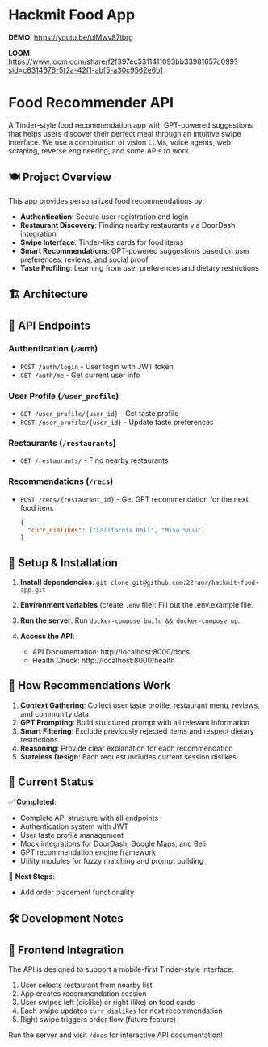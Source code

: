 # Hackmit Food App

**DEMO**: https://youtu.be/ulMwv87ibrg

**LOOM**: https://www.loom.com/share/f2f397ec5311411093bb33981657d099?sid=c8314676-5f2a-42f1-abf5-a30c9562e6b1

# Food Recommender API

A Tinder-style food recommendation app with GPT-powered suggestions that helps users discover their perfect meal through an intuitive swipe interface. We use a combination of vision LLMs, voice agents, web scraping, reverse engineering, and some APIs to work.

## 🍽️ Project Overview

This app provides personalized food recommendations by:
- **Authentication**: Secure user registration and login
- **Restaurant Discovery**: Finding nearby restaurants via DoorDash integration
- **Swipe Interface**: Tinder-like cards for food items
- **Smart Recommendations**: GPT-powered suggestions based on user preferences, reviews, and social proof
- **Taste Profiling**: Learning from user preferences and dietary restrictions

## 🏗️ Architecture

## 🚀 API Endpoints

### Authentication (`/auth`)
- `POST /auth/login` - User login with JWT token
- `GET /auth/me` - Get current user info

### User Profile (`/user_profile`)
- `GET /user_profile/{user_id}` - Get taste profile
- `POST /user_profile/{user_id}` - Update taste preferences

### Restaurants (`/restaurants`)
- `GET /restaurants/` - Find nearby restaurants

### Recommendations (`/recs`)
- `POST /recs/{restaurant_id}` - Get GPT recommendation for the next food item.
  ```json
  {
    "curr_dislikes": ["California Roll", "Miso Soup"]
  }
  ```

## 🔧 Setup & Installation

1. **Install dependencies**:
   `git clone git@github.com:22raor/hackmit-food-app.git`

2. **Environment variables** (create `.env` file):
   Fill out the .env.example file.

3. **Run the server**:
   Run `docker-compose build && docker-compose up`.

4. **Access the API**:
   - API Documentation: http://localhost:8000/docs
   - Health Check: http://localhost:8000/health

## 🧠 How Recommendations Work

1. **Context Gathering**: Collect user taste profile, restaurant menu, reviews, and community data
2. **GPT Prompting**: Build structured prompt with all relevant information
3. **Smart Filtering**: Exclude previously rejected items and respect dietary restrictions
4. **Reasoning**: Provide clear explanation for each recommendation
5. **Stateless Design**: Each request includes current session dislikes

## 🔮 Current Status

✅ **Completed**:
- Complete API structure with all endpoints
- Authentication system with JWT
- User taste profile management
- Mock integrations for DoorDash, Google Maps, and Beli
- GPT recommendation engine framework
- Utility modules for fuzzy matching and prompt building

🚧 **Next Steps**:
- Add order placement functionality

## 🛠️ Development Notes

## 📱 Frontend Integration

The API is designed to support a mobile-first Tinder-style interface:
1. User selects restaurant from nearby list
2. App creates recommendation session
3. User swipes left (dislike) or right (like) on food cards
4. Each swipe updates `curr_dislikes` for next recommendation
5. Right swipe triggers order flow (future feature)

Run the server and visit `/docs` for interactive API documentation!
